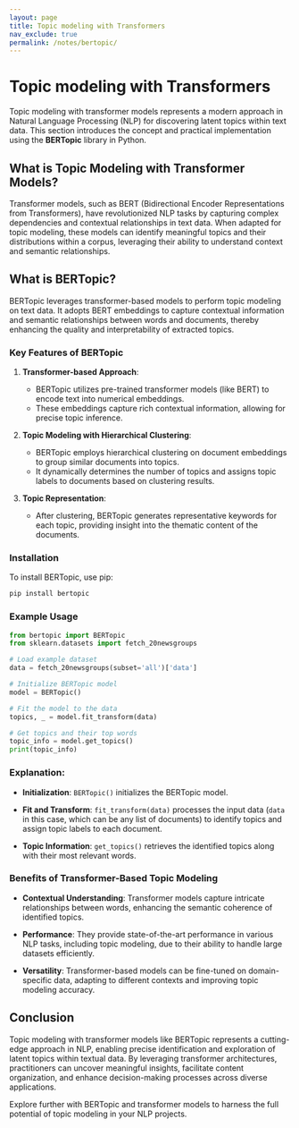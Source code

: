 ```yaml
---
layout: page
title: Topic modeling with Transformers
nav_exclude: true
permalink: /notes/bertopic/
---
```


# Topic modeling with Transformers 

Topic modeling with transformer models represents a modern approach in Natural Language Processing (NLP) for discovering latent topics within text data. This section introduces the concept and practical implementation using the **BERTopic** library in Python.

## What is Topic Modeling with Transformer Models?

Transformer models, such as BERT (Bidirectional Encoder Representations from Transformers), have revolutionized NLP tasks by capturing complex dependencies and contextual relationships in text data. When adapted for topic modeling, these models can identify meaningful topics and their distributions within a corpus, leveraging their ability to understand context and semantic relationships.

## What is BERTopic?

BERTopic leverages transformer-based models to perform topic modeling on text data. It adopts BERT embeddings to capture contextual information and semantic relationships between words and documents, thereby enhancing the quality and interpretability of extracted topics.

### Key Features of BERTopic

1. **Transformer-based Approach**:
   - BERTopic utilizes pre-trained transformer models (like BERT) to encode text into numerical embeddings.
   - These embeddings capture rich contextual information, allowing for precise topic inference.

2. **Topic Modeling with Hierarchical Clustering**:
   - BERTopic employs hierarchical clustering on document embeddings to group similar documents into topics.
   - It dynamically determines the number of topics and assigns topic labels to documents based on clustering results.
3. **Topic Representation**:
   - After clustering, BERTopic generates representative keywords for each topic, providing insight into the thematic content of the documents.

### Installation

To install BERTopic, use pip:

```bash
pip install bertopic
```
### Example Usage
```python
from bertopic import BERTopic
from sklearn.datasets import fetch_20newsgroups

# Load example dataset
data = fetch_20newsgroups(subset='all')['data']

# Initialize BERTopic model
model = BERTopic()

# Fit the model to the data
topics, _ = model.fit_transform(data)

# Get topics and their top words
topic_info = model.get_topics()
print(topic_info)
```

### Explanation:

- **Initialization**: `BERTopic()` initializes the BERTopic model.

- **Fit and Transform**: `fit_transform(data)` processes the input data (`data` in this case, which can be any list of documents) to identify topics and assign topic labels to each document.

- **Topic Information**: `get_topics()` retrieves the identified topics along with their most relevant words.

### Benefits of Transformer-Based Topic Modeling

- **Contextual Understanding**: Transformer models capture intricate relationships between words, enhancing the semantic coherence of identified topics.

- **Performance**: They provide state-of-the-art performance in various NLP tasks, including topic modeling, due to their ability to handle large datasets efficiently.

- **Versatility**: Transformer-based models can be fine-tuned on domain-specific data, adapting to different contexts and improving topic modeling accuracy.

## Conclusion

Topic modeling with transformer models like BERTopic represents a cutting-edge approach in NLP, enabling precise identification and exploration of latent topics within textual data. By leveraging transformer architectures, practitioners can uncover meaningful insights, facilitate content organization, and enhance decision-making processes across diverse applications.

Explore further with BERTopic and transformer models to harness the full potential of topic modeling in your NLP projects.

